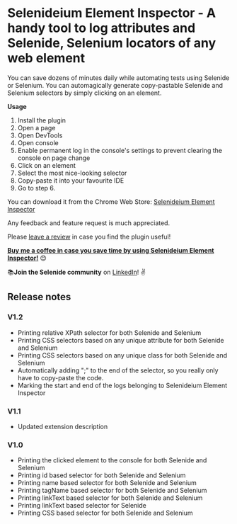 # Selenideium Element Inspector - A handy tool to log attributes and Selenide, Selenium locators of any web element

You can save dozens of minutes daily while automating tests using Selenide or Selenium. You can automagically generate copy-pastable Selenide and Selenium selectors by simply clicking on an element.

**Usage**

1. Install the plugin
2. Open a page
3. Open DevTools
4. Open console
5. Enable permanent log in the console's settings to prevent clearing the console on page change
6. Click on an element
7. Select the most nice-looking selector
8. Copy-paste it into your favourite IDE
9. Go to step 6.

You can download it from the Chrome Web Store: [Selenideium Element Inspector](https://chrome.google.com/webstore/detail/selenideium-element-inspe/mgfhljklijclnfeglclagdeoiknnmnda)


Any feedback and feature request is much appreciated.

Please [leave a review](https://chrome.google.com/webstore/detail/selenideium-element-inspe/mgfhljklijclnfeglclagdeoiknnmnda) in case you find the plugin useful!

[**Buy me a coffee in case you save time by using Selenideium Element Inspector!**](https://buymeacoffee.com/mikiszeles) 😊


📚**Join the Selenide community** on [LinkedIn](https://www.linkedin.com/groups/9154550/)! ✌


## Release notes

### V1.2
* Printing relative XPath selector for both Selenide and Selenium
* Printing CSS selectors based on any unique attribute for both Selenide and Selenium
* Printing CSS selectors based on any unique class for both Selenide and Selenium
* Automatically adding ";" to the end of the selector, so you really only have to copy-paste the code.
* Marking the start and end of the logs belonging to Selenideium Element Inspector

### V1.1
* Updated extension description

### V1.0
* Printing the clicked element to the console for both Selenide and Selenium
* Printing id based selector for both Selenide and Selenium
* Printing name based selector for both Selenide and Selenium
* Printing tagName based selector for both Selenide and Selenium
* Printing linkText based selector for both Selenide and Selenium
* Printing linkText based selector for Selenide
* Printing CSS based selector for both Selenide and Selenium



